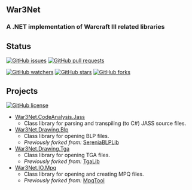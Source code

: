 ## War3Net
### A .NET implementation of Warcraft III related libraries

## Status

[![GitHub issues](https://img.shields.io/github/issues/Drake53/War3Net.svg)](https://github.com/Drake53/War3Net/issues)
[![GitHub pull requests](https://img.shields.io/github/issues-pr/Drake53/War3Net.svg)](https://github.com/Drake53/War3Net/pulls)

[![GitHub watchers](https://img.shields.io/github/watchers/Drake53/War3Net.svg)](https://github.com/Drake53/War3Net/watchers)
[![GitHub stars](https://img.shields.io/github/stars/Drake53/War3Net.svg)](https://github.com/Drake53/War3Net/stargazers)
[![GitHub forks](https://img.shields.io/github/forks/Drake53/War3Net.svg)](https://github.com/Drake53/War3Net/network)

## Projects

[![GitHub license](https://img.shields.io/github/license/Drake53/War3Net.svg)](https://github.com/Drake53/War3Net/blob/master/LICENSE)

- [War3Net.CodeAnalysis.Jass](https://github.com/Drake53/War3Net/tree/master/src/War3Net.CodeAnalysis.Jass)
    - Class library for parsing and transpiling (to C#) JASS source files.
- [War3Net.Drawing.Blp](https://github.com/Drake53/War3Net/tree/master/src/War3Net.Drawing.Blp)
    - Class library for opening BLP files.
    - *Previously forked from:* [SereniaBLPLib](https://github.com/WoW-Tools/SereniaBLPLib)
- [War3Net.Drawing.Tga](https://github.com/Drake53/War3Net/tree/master/src/War3Net.Drawing.Tga)
    - Class library for opening TGA files.
    - *Previously forked from:* [TgaLib](https://github.com/shns/TgaLib)
- [War3Net.IO.Mpq](https://github.com/Drake53/War3Net/tree/master/src/War3Net.IO.Mpq)
    - Class library for opening and creating MPQ files.
    - *Previously forked from:* [MpqTool](https://github.com/hazzik/MpqTool)

